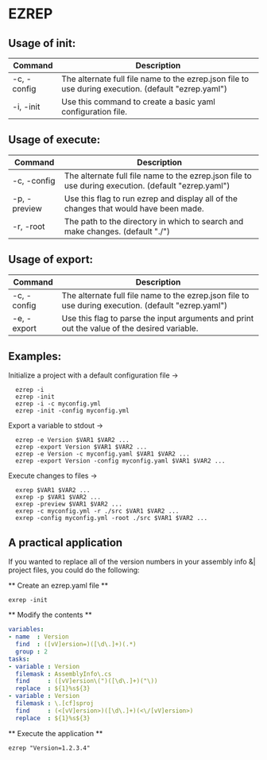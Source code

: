 # EZREP 

## Usage of init:

| Command     | Description                                                                                          |
| ----------- | ---------------------------------------------------------------------------------------------------- |
| -c, -config | The alternate full file name to the ezrep.json file to use  during execution. (default "ezrep.yaml") |
| -i, -init   | Use this command to create a basic yaml configuration file.                                          |

## Usage of execute:

| Command      | Description                                                                                         |
| ------------ | --------------------------------------------------------------------------------------------------- |
| -c, -config  | The alternate full file name to the ezrep.json file to use during execution. (default "ezrep.yaml") |
| -p, -preview | Use this flag to run ezrep and display all of the changes that would have been made.                |
| -r, -root    | The path to the directory in which to search and make changes. (default "./")                       |

## Usage of export:

| Command     | Description                                                                                         |
| ----------- | --------------------------------------------------------------------------------------------------- |
| -c, -config | The alternate full file name to the ezrep.json file to use during execution. (default "ezrep.yaml") |
| -e, -export | Use this flag to parse the input arguments and print out the value of the desired variable.         |

## Examples:

Initialize a project with a default configuration file ->

```shell
  ezrep -i
  ezrep -init
  ezrep -i -c myconfig.yml
  ezrep -init -config myconfig.yml
```

Export a variable to stdout ->

```shell
  ezrep -e Version $VAR1 $VAR2 ...
  ezrep -export Version $VAR1 $VAR2 ...
  ezrep -e Version -c myconfig.yaml $VAR1 $VAR2 ...
  ezrep -export Version -config myconfig.yaml $VAR1 $VAR2 ...
```

Execute changes to files ->

```shell
  exrep $VAR1 $VAR2 ...
  exrep -p $VAR1 $VAR2 ...
  exrep -preview $VAR1 $VAR2 ...
  exrep -c myconfig.yml -r ./src $VAR1 $VAR2 ...
  exrep -config myconfig.yml -root ./src $VAR1 $VAR2 ...
```

## A practical application

If you wanted to replace all of the version numbers in your assembly info &| project 
files, you could do the following:

** Create an ezrep.yaml file **

```shell
exrep -init
```

** Modify the contents **

```yaml
variables: 
- name  : Version
  find  : ([vV]ersion=)([\d\.]+)(.*) 
  group : 2         
tasks: 
- variable : Version
  filemask : AssemblyInfo\.cs
  find     : ([vV]ersion\(")([\d\.]+)("\))
  replace  : ${1}%s${3}
- variable : Version
  filemask : \.[cf]sproj
  find     : (<[vV]ersion>)([\d\.]+)(<\/[vV]ersion>)
  replace  : ${1}%s${3}
```

** Execute the application **

```
ezrep "Version=1.2.3.4"
```
